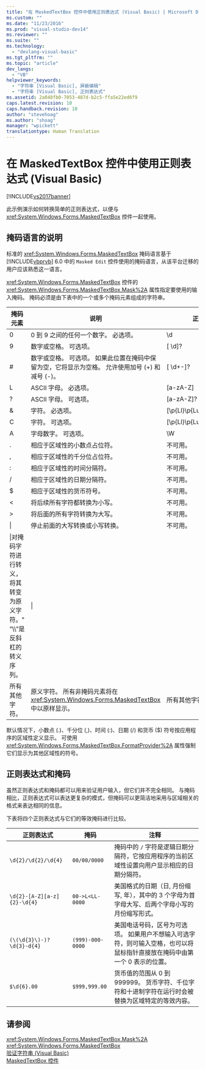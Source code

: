 ```yaml
---
title: "在 MaskedTextBox 控件中使用正则表达式 (Visual Basic) | Microsoft Docs"
ms.custom: ""
ms.date: "11/23/2016"
ms.prod: "visual-studio-dev14"
ms.reviewer: ""
ms.suite: ""
ms.technology: 
  - "devlang-visual-basic"
ms.tgt_pltfrm: ""
ms.topic: "article"
dev_langs: 
  - "VB"
helpviewer_keywords: 
  - "字符串 [Visual Basic], 屏蔽编辑"
  - "字符串 [Visual Basic], 正则表达式"
ms.assetid: 2a048fb0-7053-487d-b2c5-ffa5e22ed6f9
caps.latest.revision: 10
caps.handback.revision: 10
author: "stevehoag"
ms.author: "shoag"
manager: "wpickett"
translationtype: Human Translation
---
```

# 在 MaskedTextBox 控件中使用正则表达式 (Visual Basic)
[!INCLUDE[vs2017banner](../../../../csharp/includes/vs2017banner.md)]

此示例演示如何转换简单的正则表达式，以便与 <xref:System.Windows.Forms.MaskedTextBox> 控件一起使用。  
  
## 掩码语言的说明  
 标准的 <xref:System.Windows.Forms.MaskedTextBox> 掩码语言基于 [!INCLUDE[vbprvb](../../../../csharp/programming-guide/concepts/linq/includes/vbprvb_md.md)] 6.0 中的 `Masked Edit` 控件使用的掩码语言，从该平台迁移的用户应该熟悉这一语言。  
  
 <xref:System.Windows.Forms.MaskedTextBox> 控件的 <xref:System.Windows.Forms.MaskedTextBox.Mask%2A> 属性指定要使用的输入掩码。  掩码必须是由下表中的一个或多个掩码元素组成的字符串。  
  
|掩码元素|说明|正则表达式元素|  
|----------|--------|-------------|  
|0|0 到 9 之间的任何一个数字。  必选项。|\\d|  
|9|数字或空格。  可选项。|\[ \\d\]?|  
|\#|数字或空格。  可选项。  如果此位置在掩码中保留为空，它将显示为空格。  允许使用加号 \(\+\) 和减号 \(\-\)。|\[ \\d\+\-\]?|  
|L|ASCII 字母。  必选项。|\[a\-zA\-Z\]|  
|?|ASCII 字母。  可选项。|\[a\-zA\-Z\]?|  
|&|字符。  必选项。|\[\\p{Ll}\\p{Lu}\\p{Lt}\\p{Lm}\\p{Lo}\]|  
|C|字符。  可选项。|\[\\p{Ll}\\p{Lu}\\p{Lt}\\p{Lm}\\p{Lo}\]?|  
|A|字母数字。  可选项。|\\W|  
|.|相应于区域性的小数点占位符。|不可用。|  
|,|相应于区域性的千分位占位符。|不可用。|  
|:|相应于区域性的时间分隔符。|不可用。|  
|\/|相应于区域性的日期分隔符。|不可用。|  
|$|相应于区域性的货币符号。|不可用。|  
|\<|将后续所有字符都转换为小写。|不可用。|  
|\>|将后面的所有字符转换为大写。|不可用。|  
|&#124;|停止前面的大写转换或小写转换。|不可用。|  
|\\|对掩码字符进行转义，将其转变为原义字符。"  “\\\\”是反斜杠的转义序列。|\\|  
|所有其他字符。|原义字符。  所有非掩码元素将在 <xref:System.Windows.Forms.MaskedTextBox> 中以原样显示。|所有其他字符。|  
  
 默认情况下，小数点 \(.\)、千分位 \(,\)、时间 \(:\)、日期 \(\/\) 和货币 \($\) 符号按应用程序的区域性定义显示。  可使用 <xref:System.Windows.Forms.MaskedTextBox.FormatProvider%2A> 属性强制它们显示为其他区域性的符号。  
  
## 正则表达式和掩码  
 虽然正则表达式和掩码都可以用来验证用户输入，但它们并不完全相同。  与掩码相比，正则表达式可以表达更复杂的模式，但掩码可以更简洁地采用与区域相关的格式来表达相同的信息。  
  
 下表将四个正则表达式与它们的等效掩码进行比较。  
  
|正则表达式|掩码|注释|  
|-----------|--------|--------|  
|`\d{2}/\d{2}/\d{4}`|`00/00/0000`|掩码中的 `/` 字符是逻辑日期分隔符，它按应用程序的当前区域性设置向用户显示相应的日期分隔符。|  
|`\d{2}-[A-Z][a-z]{2}-\d{4}`|`00->L<LL-0000`|美国格式的日期（日, 月份缩写, 年），其中的 3 个字母为首字母大写、后两个字母小写的月份缩写形式。|  
|`(\(\d{3}\)-)?  \d{3}-d{4}`|`(999)-000-0000`|美国电话号码，区号为可选项。  如果用户不想输入可选字符，则可输入空格，也可以将鼠标指针直接放在掩码中由第一个 0 表示的位置。|  
|`$\d{6}.00`|`$999,999.00`|货币值的范围从 0 到 999999。  货币字符、千位字符和十进制字符在运行时会被替换为区域特定的等效内容。|  
  
## 请参阅  
 <xref:System.Windows.Forms.MaskedTextBox.Mask%2A>   
 <xref:System.Windows.Forms.MaskedTextBox>   
 [验证字符串 \(Visual Basic\)](../../../../visual-basic/programming-guide/language-features/strings/validating-strings.md)   
 [MaskedTextBox 控件](../Topic/MaskedTextBox%20Control%20\(Windows%20Forms\).md)